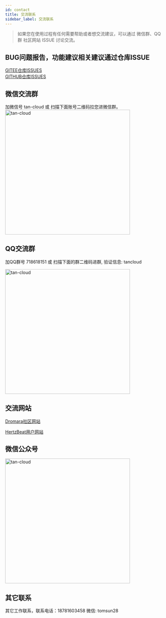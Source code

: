 ```yaml
---
id: contact  
title: 交流联系    
sidebar_label: 交流联系     
---
```

> 如果您在使用过程有任何需要帮助或者想交流建议，可以通过 微信群、QQ群 社区网站 ISSUE 讨论交流。

## BUG问题报告，功能建议相关建议通过仓库ISSUE

[GITEE仓库ISSUES](https://gitee.com/dromara/hertzbeat/issues)   
[GITHUB仓库ISSUES](https://github.com/dromara/hertzbeat/issues)

## 微信交流群   

加微信号 tan-cloud 或 扫描下面账号二维码拉您进微信群。
<img alt="tan-cloud" src="https://cdn.jsdelivr.net/gh/dromara/hertzbeat@gh-pages/img/docs/help/tan-cloud-wechat.jpg" width="400"/>       

## QQ交流群   

加QQ群号 718618151 或 扫描下面的群二维码进群, 验证信息: tancloud        

<img alt="tan-cloud" src="https://cdn.jsdelivr.net/gh/dromara/hertzbeat@gh-pages/img/docs/help/qq-qr.jpg" width="400"/>          

## 交流网站    

[Dromara社区网站](https://dromara.org/)    

[HertzBeat用户网站](https://support.qq.com/products/379369)

## 微信公众号    

<img alt="tan-cloud" src="https://cdn.jsdelivr.net/gh/dromara/hertzbeat/home/static/img/wechat.png" width="400"/>  


## 其它联系  
其它工作联系，联系电话：18781603458 微信: tomsun28     


